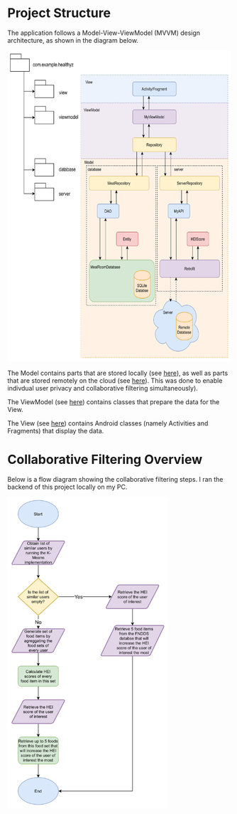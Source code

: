 # Project Structure

The application follows a Model-View-ViewModel (MVVM) design architecture, as shown in the diagram below. 

<img src="/images/MVVM Structure.png" height=700>

The Model contains parts that are stored locally (see [here](database)), as well as parts that are stored remotely on the cloud (see [here](server)). This was done to enable indivdual user privacy and collaborative filtering simultaneously). 

The ViewModel (see [here](viewmodel)) contains classes that prepare the data for the View. 

The View (see [here](view)) contains Android classes (namely Activities and Fragments) that display the data.

# Collaborative Filtering Overview

Below is a flow diagram showing the collaborative filtering steps. I ran the backend of this project locally on my PC. 

<img src="/images/collaborative_filtering.png" height=700>
